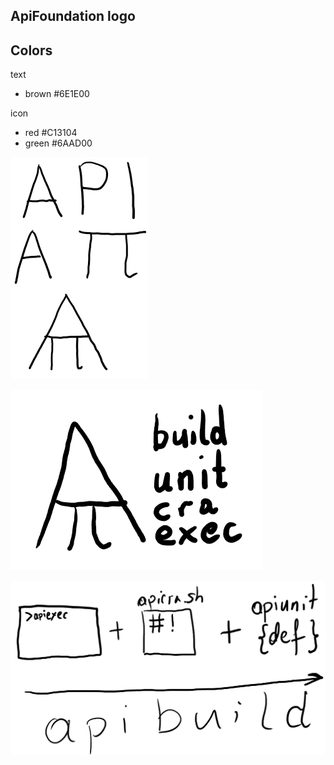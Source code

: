 ## ApiFoundation logo

## Colors
text
+ brown #6E1E00

icon
+ red #C13104
+ green #6AAD00


![API](API.png)

![apibuild1.png](apibuild1.png)

![apibuild2.png](apibuild2.png)
